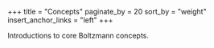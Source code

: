 +++
title = "Concepts"
paginate_by = 20
sort_by = "weight"
insert_anchor_links = "left"
+++

Introductions to core Boltzmann concepts.
